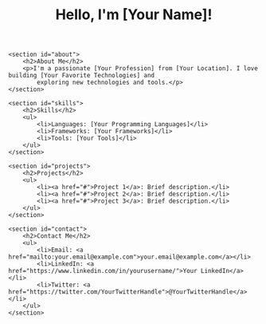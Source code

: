 <header>
    <h1>Hello, I'm [Your Name]!</h1>
</header>

<div class="container">

    <section id="about">
        <h2>About Me</h2>
        <p>I'm a passionate [Your Profession] from [Your Location]. I love building [Your Favorite Technologies] and
            exploring new technologies and tools.</p>
    </section>

    <section id="skills">
        <h2>Skills</h2>
        <ul>
            <li>Languages: [Your Programming Languages]</li>
            <li>Frameworks: [Your Frameworks]</li>
            <li>Tools: [Your Tools]</li>
        </ul>
    </section>

    <section id="projects">
        <h2>Projects</h2>
        <ul>
            <li><a href="#">Project 1</a>: Brief description.</li>
            <li><a href="#">Project 2</a>: Brief description.</li>
            <li><a href="#">Project 3</a>: Brief description.</li>
        </ul>
    </section>

    <section id="contact">
        <h2>Contact Me</h2>
        <ul>
            <li>Email: <a href="mailto:your.email@example.com">your.email@example.com</a></li>
            <li>LinkedIn: <a href="https://www.linkedin.com/in/yourusername/">Your LinkedIn</a></li>
            <li>Twitter: <a href="https://twitter.com/YourTwitterHandle">@YourTwitterHandle</a></li>
        </ul>
    </section>

</div>
